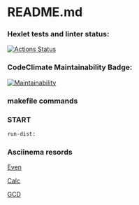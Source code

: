 # README.md

### Hexlet tests and linter status:
[![Actions Status](https://github.com/VasiliyMartynov/java-project-61/workflows/hexlet-check/badge.svg)](https://github.com/VasiliyMartynov/java-project-61/actions)
### CodeClimate Maintainability Badge:
[![Maintainability](https://api.codeclimate.com/v1/badges/ff4ae639ddbd5b3e7aab/maintainability)](https://codeclimate.com/github/VasiliyMartynov/java-project-61/maintainability)

### makefile commands
### START 
```sh
run-dist:
```
### Asciinema resords
[Even](https://asciinema.org/a/qZgIAZnS7FzhcscFANUHVM35c)

[Calc](https://asciinema.org/a/qJp8Lb4zppEbZECpnAIbmlPYm)

[GCD](https://asciinema.org/a/YzfiwzzNFrFuFFmIE6iE5tjbA)
